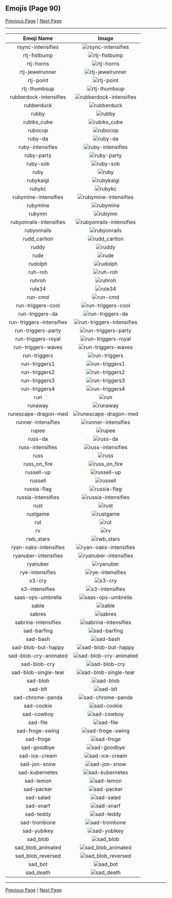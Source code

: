 
## Emojis (Page 90)

[Previous Page](/docs/hc/page-r-0089.md)
  | [Next Page](/docs/hc/page-s-0091.md)

<hr />

|Emoji Name|Image|
| :-: | :-: |
|rsync-intensifies| ![rsync-intensifies](/emojis/hc/rsync-intensifies.gif)|
|rtj-fistbump| ![rtj-fistbump](/emojis/hc/rtj-fistbump.png)|
|rtj-horns| ![rtj-horns](/emojis/hc/rtj-horns.png)|
|rtj-jewelrunner| ![rtj-jewelrunner](/emojis/hc/rtj-jewelrunner.png)|
|rtj-point| ![rtj-point](/emojis/hc/rtj-point.png)|
|rtj-thumbsup| ![rtj-thumbsup](/emojis/hc/rtj-thumbsup.png)|
|rubberdock-intensifies| ![rubberdock-intensifies](/emojis/hc/rubberdock-intensifies.gif)|
|rubberduck| ![rubberduck](/emojis/hc/rubberduck.png)|
|rubby| ![rubby](/emojis/hc/rubby.png)|
|rubiks_cube| ![rubiks_cube](/emojis/hc/rubiks_cube.png)|
|rubocop| ![rubocop](/emojis/hc/rubocop.png)|
|ruby-da| ![ruby-da](/emojis/hc/ruby-da.png)|
|ruby-intensifies| ![ruby-intensifies](/emojis/hc/ruby-intensifies.gif)|
|ruby-party| ![ruby-party](/emojis/hc/ruby-party.gif)|
|ruby-sob| ![ruby-sob](/emojis/hc/ruby-sob.png)|
|ruby| ![ruby](/emojis/hc/ruby.png)|
|rubykaigi| ![rubykaigi](/emojis/hc/rubykaigi.png)|
|rubykc| ![rubykc](/emojis/hc/rubykc.png)|
|rubymine-intensifies| ![rubymine-intensifies](/emojis/hc/rubymine-intensifies.gif)|
|rubymine| ![rubymine](/emojis/hc/rubymine.png)|
|rubymn| ![rubymn](/emojis/hc/rubymn.jpg)|
|rubyonrails-intensifies| ![rubyonrails-intensifies](/emojis/hc/rubyonrails-intensifies.gif)|
|rubyonrails| ![rubyonrails](/emojis/hc/rubyonrails.png)|
|rudd_carlton| ![rudd_carlton](/emojis/hc/rudd_carlton.gif)|
|ruddy| ![ruddy](/emojis/hc/ruddy.jpg)|
|rude| ![rude](/emojis/hc/rude.png)|
|rudolph| ![rudolph](/emojis/hc/rudolph.png)|
|ruh-roh| ![ruh-roh](/emojis/hc/ruh-roh.gif)|
|ruhroh| ![ruhroh](/emojis/hc/ruhroh.png)|
|rule34| ![rule34](/emojis/hc/rule34.png)|
|run-cmd| ![run-cmd](/emojis/hc/run-cmd.png)|
|run-triggers-cool| ![run-triggers-cool](/emojis/hc/run-triggers-cool.png)|
|run-triggers-da| ![run-triggers-da](/emojis/hc/run-triggers-da.png)|
|run-triggers-intensifies| ![run-triggers-intensifies](/emojis/hc/run-triggers-intensifies.gif)|
|run-triggers-party| ![run-triggers-party](/emojis/hc/run-triggers-party.gif)|
|run-triggers-royal| ![run-triggers-royal](/emojis/hc/run-triggers-royal.png)|
|run-triggers-waves| ![run-triggers-waves](/emojis/hc/run-triggers-waves.gif)|
|run-triggers| ![run-triggers](/emojis/hc/run-triggers.png)|
|run-triggers1| ![run-triggers1](/emojis/hc/run-triggers1.png)|
|run-triggers2| ![run-triggers2](/emojis/hc/run-triggers2.png)|
|run-triggers3| ![run-triggers3](/emojis/hc/run-triggers3.png)|
|run-triggers4| ![run-triggers4](/emojis/hc/run-triggers4.png)|
|run| ![run](/emojis/hc/run.gif)|
|runaway| ![runaway](/emojis/hc/runaway.gif)|
|runescape-dragon-med| ![runescape-dragon-med](/emojis/hc/runescape-dragon-med.png)|
|runner-intensifies| ![runner-intensifies](/emojis/hc/runner-intensifies.gif)|
|rupee| ![rupee](/emojis/hc/rupee.gif)|
|russ-da| ![russ-da](/emojis/hc/russ-da.png)|
|russ-intensifies| ![russ-intensifies](/emojis/hc/russ-intensifies.gif)|
|russ| ![russ](/emojis/hc/russ.jpg)|
|russ_on_fire| ![russ_on_fire](/emojis/hc/russ_on_fire.gif)|
|russell-up| ![russell-up](/emojis/hc/russell-up.png)|
|russell| ![russell](/emojis/hc/russell.png)|
|russia-flag| ![russia-flag](/emojis/hc/russia-flag.png)|
|russia-intensifies| ![russia-intensifies](/emojis/hc/russia-intensifies.gif)|
|rust| ![rust](/emojis/hc/rust.png)|
|rustgame| ![rustgame](/emojis/hc/rustgame.jpg)|
|rut| ![rut](/emojis/hc/rut.jpg)|
|rv| ![rv](/emojis/hc/rv.jpg)|
|rwb_stars| ![rwb_stars](/emojis/hc/rwb_stars.png)|
|ryan-oaks-intensifies| ![ryan-oaks-intensifies](/emojis/hc/ryan-oaks-intensifies.gif)|
|ryanuber-intensifies| ![ryanuber-intensifies](/emojis/hc/ryanuber-intensifies.gif)|
|ryanuber| ![ryanuber](/emojis/hc/ryanuber.jpg)|
|rye-intensifies| ![rye-intensifies](/emojis/hc/rye-intensifies.gif)|
|s3-cry| ![s3-cry](/emojis/hc/s3-cry.gif)|
|s3-intensifies| ![s3-intensifies](/emojis/hc/s3-intensifies.gif)|
|saas-ops-umbrella| ![saas-ops-umbrella](/emojis/hc/saas-ops-umbrella.gif)|
|sable| ![sable](/emojis/hc/sable.png)|
|sabres| ![sabres](/emojis/hc/sabres.png)|
|sabrina-intensifies| ![sabrina-intensifies](/emojis/hc/sabrina-intensifies.gif)|
|sad-barfing| ![sad-barfing](/emojis/hc/sad-barfing.png)|
|sad-bash| ![sad-bash](/emojis/hc/sad-bash.png)|
|sad-blob-but-happy| ![sad-blob-but-happy](/emojis/hc/sad-blob-but-happy.png)|
|sad-blob-cry-animated| ![sad-blob-cry-animated](/emojis/hc/sad-blob-cry-animated.gif)|
|sad-blob-cry| ![sad-blob-cry](/emojis/hc/sad-blob-cry.png)|
|sad-blob-single-tear| ![sad-blob-single-tear](/emojis/hc/sad-blob-single-tear.gif)|
|sad-blob| ![sad-blob](/emojis/hc/sad-blob.gif)|
|sad-blt| ![sad-blt](/emojis/hc/sad-blt.png)|
|sad-chrome-panda| ![sad-chrome-panda](/emojis/hc/sad-chrome-panda.png)|
|sad-cookie| ![sad-cookie](/emojis/hc/sad-cookie.png)|
|sad-cowboy| ![sad-cowboy](/emojis/hc/sad-cowboy.png)|
|sad-file| ![sad-file](/emojis/hc/sad-file.png)|
|sad-froge-swing| ![sad-froge-swing](/emojis/hc/sad-froge-swing.gif)|
|sad-froge| ![sad-froge](/emojis/hc/sad-froge.png)|
|sad-goodbye| ![sad-goodbye](/emojis/hc/sad-goodbye.gif)|
|sad-ice-cream| ![sad-ice-cream](/emojis/hc/sad-ice-cream.png)|
|sad-jon-snow| ![sad-jon-snow](/emojis/hc/sad-jon-snow.png)|
|sad-kubernetes| ![sad-kubernetes](/emojis/hc/sad-kubernetes.png)|
|sad-lemon| ![sad-lemon](/emojis/hc/sad-lemon.png)|
|sad-packer| ![sad-packer](/emojis/hc/sad-packer.png)|
|sad-salad| ![sad-salad](/emojis/hc/sad-salad.png)|
|sad-snarf| ![sad-snarf](/emojis/hc/sad-snarf.png)|
|sad-teddy| ![sad-teddy](/emojis/hc/sad-teddy.png)|
|sad-trombone| ![sad-trombone](/emojis/hc/sad-trombone.png)|
|sad-yubikey| ![sad-yubikey](/emojis/hc/sad-yubikey.png)|
|sad_blob| ![sad_blob](/emojis/hc/sad_blob.png)|
|sad_blob_animated| ![sad_blob_animated](/emojis/hc/sad_blob_animated.gif)|
|sad_blob_reversed| ![sad_blob_reversed](/emojis/hc/sad_blob_reversed.png)|
|sad_bot| ![sad_bot](/emojis/hc/sad_bot.png)|
|sad_death| ![sad_death](/emojis/hc/sad_death.png)|

<hr/>

[Previous Page](/docs/hc/page-r-0089.md)
  | [Next Page](/docs/hc/page-s-0091.md)
